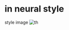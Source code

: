 # in neural style
style image
![th](https://github.com/student-saptarshighosh/cv_project/assets/143117940/30d07341-a409-4c36-9f47-e326aebaa6bd)

